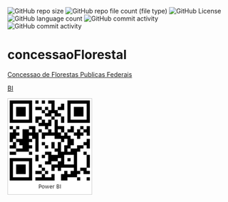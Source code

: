 ![GitHub repo size](https://img.shields.io/github/repo-size/rcDeveloping/concessaoFlorestal)
![GitHub repo file count (file type)](https://img.shields.io/github/directory-file-count/rcDeveloping/concessaoFlorestal)
![GitHub License](https://img.shields.io/github/license/rcDeveloping/concessaoFlorestal)
![GitHub language count](https://img.shields.io/github/languages/count/rcDeveloping/concessaoFlorestal)
![GitHub commit activity](https://img.shields.io/github/commit-activity/t/rcDeveloping/concessaoFlorestal)
![GitHub commit activity](https://img.shields.io/github/commit-activity/m/rcDeveloping/concessaoFlorestal)

# concessaoFlorestal
<p>
  <a href="https://robson-cruz.github.io/concessaoFlorestal/" target="_blank">Concessao de Florestas Publicas Federais</a>
</p>
<p>
  <a href="https://app.powerbi.com/groups/me/reports/28a83d8d-5084-4e47-b082-4cb6c503d5a5/ReportSection" target="_blank">BI</a>
</p>
<p>
  <img src="https://github.com/robson-cruz/concessaoFlorestal/blob/main/dashBoard_concessao_Ibama.jpg"/>
</p>

